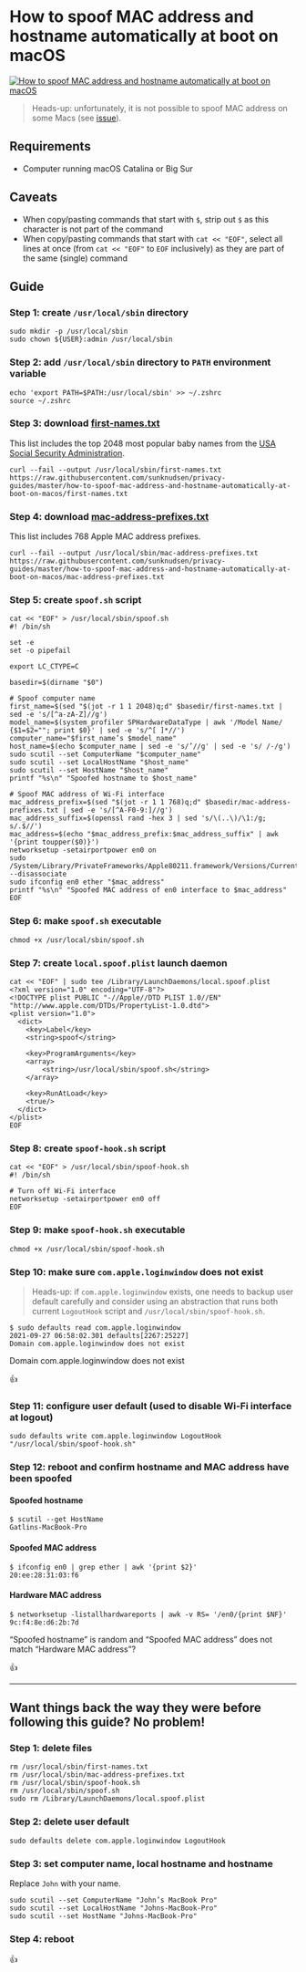 <!--
Title: How to spoof MAC address and hostname automatically at boot on macOS
Description: Learn how to spoof MAC address and hostname automatically at boot on macOS.
Author: Sun Knudsen <https://github.com/sunknudsen>
Contributors: Sun Knudsen <https://github.com/sunknudsen>
Reviewers:
Publication date: 2020-05-19T00:00:00.000Z
Listed: true
-->

# How to spoof MAC address and hostname automatically at boot on macOS

[![How to spoof MAC address and hostname automatically at boot on macOS](how-to-spoof-mac-address-and-hostname-automatically-at-boot-on-macos.png)](https://www.youtube.com/watch?v=ASXANpr_zX8 "How to spoof MAC address and hostname automatically at boot on macOS")

> Heads-up: unfortunately, it is not possible to spoof MAC address on some Macs (see [issue](https://github.com/sunknudsen/privacy-guides/issues/15)).

## Requirements

- Computer running macOS Catalina or Big Sur

## Caveats

- When copy/pasting commands that start with `$`, strip out `$` as this character is not part of the command
- When copy/pasting commands that start with `cat << "EOF"`, select all lines at once (from `cat << "EOF"` to `EOF` inclusively) as they are part of the same (single) command

## Guide

### Step 1: create `/usr/local/sbin` directory

```shell
sudo mkdir -p /usr/local/sbin
sudo chown ${USER}:admin /usr/local/sbin
```

### Step 2: add `/usr/local/sbin` directory to `PATH` environment variable

```shell
echo 'export PATH=$PATH:/usr/local/sbin' >> ~/.zshrc
source ~/.zshrc
```

### Step 3: download [first-names.txt](./first-names.txt)

This list includes the top 2048 most popular baby names from the [USA Social Security Administration](https://www.ssa.gov/oact/babynames/limits.html).

```shell
curl --fail --output /usr/local/sbin/first-names.txt https://raw.githubusercontent.com/sunknudsen/privacy-guides/master/how-to-spoof-mac-address-and-hostname-automatically-at-boot-on-macos/first-names.txt
```

### Step 4: download [mac-address-prefixes.txt](./mac-address-prefixes.txt)

This list includes 768 Apple MAC address prefixes.

```shell
curl --fail --output /usr/local/sbin/mac-address-prefixes.txt https://raw.githubusercontent.com/sunknudsen/privacy-guides/master/how-to-spoof-mac-address-and-hostname-automatically-at-boot-on-macos/mac-address-prefixes.txt
```

### Step 5: create `spoof.sh` script

```shell
cat << "EOF" > /usr/local/sbin/spoof.sh
#! /bin/sh

set -e
set -o pipefail

export LC_CTYPE=C

basedir=$(dirname "$0")

# Spoof computer name
first_name=$(sed "$(jot -r 1 1 2048)q;d" $basedir/first-names.txt | sed -e 's/[^a-zA-Z]//g')
model_name=$(system_profiler SPHardwareDataType | awk '/Model Name/ {$1=$2=""; print $0}' | sed -e 's/^[ ]*//')
computer_name="$first_name’s $model_name"
host_name=$(echo $computer_name | sed -e 's/’//g' | sed -e 's/ /-/g')
sudo scutil --set ComputerName "$computer_name"
sudo scutil --set LocalHostName "$host_name"
sudo scutil --set HostName "$host_name"
printf "%s\n" "Spoofed hostname to $host_name"

# Spoof MAC address of Wi-Fi interface
mac_address_prefix=$(sed "$(jot -r 1 1 768)q;d" $basedir/mac-address-prefixes.txt | sed -e 's/[^A-F0-9:]//g')
mac_address_suffix=$(openssl rand -hex 3 | sed 's/\(..\)/\1:/g; s/.$//')
mac_address=$(echo "$mac_address_prefix:$mac_address_suffix" | awk '{print toupper($0)}')
networksetup -setairportpower en0 on
sudo /System/Library/PrivateFrameworks/Apple80211.framework/Versions/Current/Resources/airport --disassociate
sudo ifconfig en0 ether "$mac_address"
printf "%s\n" "Spoofed MAC address of en0 interface to $mac_address"
EOF
```

### Step 6: make `spoof.sh` executable

```shell
chmod +x /usr/local/sbin/spoof.sh
```

### Step 7: create `local.spoof.plist` launch daemon

```shell
cat << "EOF" | sudo tee /Library/LaunchDaemons/local.spoof.plist
<?xml version="1.0" encoding="UTF-8"?>
<!DOCTYPE plist PUBLIC "-//Apple//DTD PLIST 1.0//EN" "http://www.apple.com/DTDs/PropertyList-1.0.dtd">
<plist version="1.0">
  <dict>
    <key>Label</key>
    <string>spoof</string>

    <key>ProgramArguments</key>
    <array>
        <string>/usr/local/sbin/spoof.sh</string>
    </array>

    <key>RunAtLoad</key>
    <true/>
  </dict>
</plist>
EOF
```

### Step 8: create `spoof-hook.sh` script

```shell
cat << "EOF" > /usr/local/sbin/spoof-hook.sh
#! /bin/sh

# Turn off Wi-Fi interface
networksetup -setairportpower en0 off
EOF
```

### Step 9: make `spoof-hook.sh` executable

```shell
chmod +x /usr/local/sbin/spoof-hook.sh
```

### Step 10: make sure `com.apple.loginwindow` does not exist

> Heads-up: if `com.apple.loginwindow` exists, one needs to backup user default carefully and consider using an abstraction that runs both current `LogoutHook` script and `/usr/local/sbin/spoof-hook.sh`.

```console
$ sudo defaults read com.apple.loginwindow
2021-09-27 06:58:02.301 defaults[2267:25227]
Domain com.apple.loginwindow does not exist
```

Domain com.apple.loginwindow does not exist

👍

### Step 11: configure user default (used to disable Wi-Fi interface at logout)

```shell
sudo defaults write com.apple.loginwindow LogoutHook "/usr/local/sbin/spoof-hook.sh"
```

### Step 12: reboot and confirm hostname and MAC address have been spoofed

#### Spoofed hostname

```console
$ scutil --get HostName
Gatlins-MacBook-Pro
```

#### Spoofed MAC address

```console
$ ifconfig en0 | grep ether | awk '{print $2}'
20:ee:28:31:03:f6
```

#### Hardware MAC address

```console
$ networksetup -listallhardwareports | awk -v RS= '/en0/{print $NF}'
9c:f4:8e:d6:2b:7d
```

“Spoofed hostname” is random and “Spoofed MAC address” does not match “Hardware MAC address”?

👍

---

## Want things back the way they were before following this guide? No problem!

### Step 1: delete files

```shell
rm /usr/local/sbin/first-names.txt
rm /usr/local/sbin/mac-address-prefixes.txt
rm /usr/local/sbin/spoof-hook.sh
rm /usr/local/sbin/spoof.sh
sudo rm /Library/LaunchDaemons/local.spoof.plist
```

### Step 2: delete user default

```shell
sudo defaults delete com.apple.loginwindow LogoutHook
```

### Step 3: set computer name, local hostname and hostname

Replace `John` with your name.

```shell
sudo scutil --set ComputerName "John’s MacBook Pro"
sudo scutil --set LocalHostName "Johns-MacBook-Pro"
sudo scutil --set HostName "Johns-MacBook-Pro"
```

### Step 4: reboot

👍
